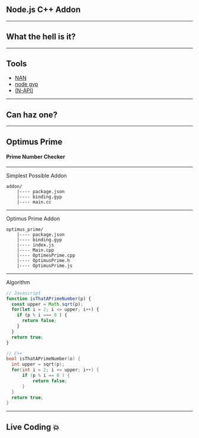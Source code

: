 ## Node.js C++ Addon

---

## What the hell is it?

---

## Tools

- [NAN](https://github.com/nodejs/nan)
- [node gyp](https://github.com/nodejs/node-gyp)
- [(N-API)](https://nodejs.org/api/n-api.html)

---

## Can haz one?

---

## Optimus Prime
#### Prime Number Checker

---

Simplest Possible Addon

```
addon/
    |---- package.json
    |---- binding.gyp
    |---- main.cc
```

---

Optimus Prime Addon

```
optimus_prime/
    |---- package.json
    |---- binding.gyp
    |---- index.js
    |---- Main.cpp
    |---- OptimesPrime.cpp
    |---- OptimusPrime.h
    |---- OptimusPrime.js
```

---

Algorithm

```js
// Javascript
function isThatAPrimeNumber(p) {
  const upper = Math.sqrt(p);
  for(let i = 2; i <= upper; i++) {
    if (p % i === 0 ) {
      return false;
    }
  }
  return true;
}
```

```cpp
// C++
bool isThatAPrimeNumber(o) {
  int upper = sqrt(p);
  for(int i = 2; i <= upper; i++) {
      if (p % i == 0 ) {
          return false;
      }
  }
  return true;
}
```

---

## Live Coding :boom:
